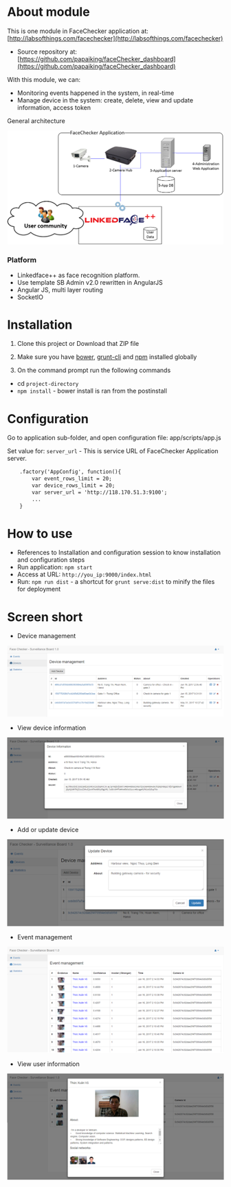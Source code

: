 # About module

This is one module in FaceChecker application at: [http://labsofthings.com/facechecker](http://labsofthings.com/facechecker)

-   Source repository at: [https://github.com/papaiking/faceChecker_dashboard](https://github.com/papaiking/faceChecker_dashboard)

With this module, we can:

-   Monitoring events happened in the system, in real-time
-   Manage device in the system: create, delete, view and update information, access token

General architecture

<img alt="Add or update device" src="./img/FaceChecker_arch.png" style="border: 0px;">

### Platform
* Linkedface++ as face recognition platform.
* Use template SB Admin v2.0 rewritten in AngularJS
* Angular JS, multi layer routing
* SocketIO

# Installation

1. Clone this project or Download that ZIP file

2. Make sure you have [bower](http://bower.io/), [grunt-cli](https://www.npmjs.com/package/grunt-cli) and  [npm](https://www.npmjs.org/) installed globally

3. On the command prompt run the following commands
- cd `project-directory`
- `npm install` - bower install is ran from the postinstall

# Configuration

Go to application sub-folder, and open configuration file: app/scripts/app.js

Set value for: `server_url` - This is service URL of FaceChecker Application server.

```
    .factory('AppConfig', function(){
        var event_rows_limit = 20;
        var device_rows_limit = 20;
        var server_url = 'http://118.170.51.3:9100';
        ...
    }
```

# How to use

* References to Installation and configuration session to know installation and configuration steps
* Run application: `npm start`
* Access at URL: `http://you_ip:9000/index.html`
* Run: `npm run dist` - a shortcut for `grunt serve:dist` to minify the files for deployment

# Screen short

- Device management

<img alt="Device management" src="./img/device_management.png" style="border: 0px;">

- View device information

<img alt="View device information" src="./img/device-information.png" style="border: 0px;">

- Add or update device

<img alt="Add or update device" src="./img/device-update_add.png" style="border: 0px;">

- Event management

<img alt="Event management" src="./img/event_management.png" style="border: 0px;">

- View user information

<img alt="View user information" src="./img/user-information.png" style="border: 0px;">